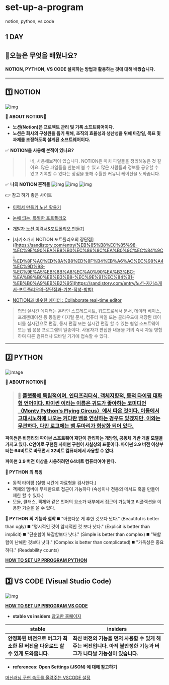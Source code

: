 # set-up-a-program
notion, python, vs code
## 1 DAY 

## 📂오늘은 무엇을 배웠나요?
#### NOTION, PYTHON, VS CODE 설치하는 방법과 활용하는 것에 대해 배웠습니다. 

----

## 1️⃣ NOTION

![img](https://blog.kakaocdn.net/dn/bPCqJd/btrGunG8fC5/k9Emkejo6Ki715vSQR71Uk/img.png)

**🔻 ABOUT NOTION**🔻
- **노션(Notion)은 프로젝트 관리 및 기록 소프트웨어이다.**
- **노션은 회사의 구성원을 돕기 위해, 조직의 효율성과 생산성을 위해 마감일, 목표 및 과제를 조정하도록 설계된 소프트웨어이다.**

✅ **NOTION을 사용해 본적이 있나요?**
>> 네, 사용해보적이 있습니다. NOTION은 마치 파일들을 정리해놓은 것 같아요. 많은 파일들을 한눈에 볼 수 있고 많은 사람들과 정보를 공유할 수 있고 기록할 수 있다는 장점을 통해 수월한 커뮤니 케이션을 도와줍니다. 

✅ **나의 NOTION 흔적들**
![img](https://blog.kakaocdn.net/dn/dlLJVb/btrGtOLYjlU/0kqTdV3Oq8DJplqHk3Kbw1/img.png)
![img](https://blog.kakaocdn.net/dn/bYnelo/btrGqJ5ZULe/ftUoEQlVpwrLluG9D5nlJ1/img.png)
![img](https://blog.kakaocdn.net/dn/Ahd9N/btrGuStmJbT/pw4NHKL8uNZHqUd8y1etkK/img.png)


👉 참고 하기 좋은 사이트 

- [이력서 만들기 노션 활용기](**https://afternoon2.tistory.com/29**)
- [눈에 띄는, 특별한 포트폴리오](**https://community.linkareer.com/honeytips/439006**)
- [개발자 노션 이력서&포트폴리오 만들기](https://programmer-eun.tistory.com/133)
- [자기소개서 NOTION 포트폴리오의 장단점]([https://sandistory.com/entry/%EB%85%B8%EC%85%98-%EC%9E%90%EA%B8%B0%EC%86%8C%EA%B0%9C%EC%84%9C-%ED%8F%AC%ED%8A%B8%ED%8F%B4%EB%A6%AC%EC%98%A4%EC%9D%98-%EC%9E%A5%EB%8B%A8%EC%A0%90%EA%B3%BC-%EA%B8%B0%EB%B3%B8-%EC%9E%91%EC%84%B1-%EB%B0%A9%EB%B2%95](https://sandistory.com/entry/노션-자기소개서-포트폴리오의-장단점과-기본-작성-방법)

- [NOTION과 비슷한 에디터 : Collaborate real-time editor](**https://ckeditor.com/collaboration/real-time-collaborative-editing/)

> 협업 실시간 에디터는 온라인 스프레드시트, 워드프로세서 문서, 데이터 베이스, 프레젠테이션 등 동일한 디지털 문서, 컴퓨터 파일 또는 클라우드에 저장된 데이터를 실시간으로 편집, 동시 편집 또는 실시간 편집 할 수 있는 협업 소프트웨어 또는 웹 응용 프로그램의 일종이다. 사용자가 편집한 내용을 거의 즉시 자동 병합하여 다른 컴퓨터나 모바일 기기에 접속할 수 있다.


---

## 2️⃣ PYTHON

![image](https://user-images.githubusercontent.com/99783474/177503510-67953c0b-ca3e-4aa7-8e59-d2dd041d4c46.png)

**🔻 ABOUT NOTION**🔻
> ### **🐲** [플랫폼에 독립적이며, 인터프리터식, 객체지향적, 동적 타이핑 대화형 언어이다. 파이썬 이라는 이름은 귀도가 좋아하는 코미디언〈Monty Python's Flying Circus〉에서 따온 것이다. 이름에서 고대시노하에 나오는 커다란 뱀을 연상하는 경우도 있겠지만, 이와는 무관하다. 다만 로고에는 뱀 두마리가 형상화 되어 있다.](https://ko.wikipedia.org/wiki/%ED%94%BC%ED%86%A4)

**파이썬은 비영리의 파이썬 소프트웨어 재단이 관리하는 개방형, 공동체 기반 개발 모델을 가지고 있다. C언어로 구현된 사이썬 구현이 사실상의 표준이다. 파이썬 3.9 버전 이상부터는 64비트로 바뀌면서 32비트 컴퓨터에서 사용할 수 없다.** 

**파이썬 3.9 버전 이상을 사용하려면 64비트 컴퓨터여야 한다.** 

**📑 PYTHON 의 특징**
*  동적 타이핑 (실행 시간에 자료형을 검사한다.)
*  객체의 멤버에 무제한으로 접근이 가능하다 (속성이나 전용의 메서드 훅을 만들어 제한 할 수 있다.)
*  모듈, 클래스, 객체와 같은 언어의 요소가 내부에서 접근이 가능하고 리플렉션을 이용한 기술을 쓸 수 있다.

**📑 PYTHON 의 기능과 철학**
◼️ "아름다운 게 추한 것보다 낫다." (Beautiful is better than ugly)
◼️ "명시적인 것이 암시적인 것 보다 낫다." (Explicit is better than implicit)
◼️ "단순함이 복잡함보다 낫다." (Simple is better than complex)
◼️ "복합함이 난해한 것보다 낫다." (Complex is better than complicated)
◼️ "가독성은 중요하다." (Readability counts)

**[HOW TO SET UP PRROGRAM PYTHON](https://areuready.tistory.com/entry/PYTHON-%EC%84%A4%EC%B9%98%EB%A5%BC-%ED%95%B4%EB%B3%B4%EC%9E%90?category=1073550)**

---

## 3️⃣ VS CODE (Visual Studio Code)
![img](https://blog.kakaocdn.net/dn/mpnzL/btrGtf4e6rn/oQmOdqtmeNK14jlhIrpYD1/img.png)

**[HOW TO SET UP PRROGRAM VS CODE](https://areuready.tistory.com/entry/VS-CODEVisual-Studio-Code%EB%A5%BC-%EC%84%A4%EC%B9%98%ED%95%B4%EB%B3%B4%EC%9E%90)**

- **stable vs insiders**  [참고한 홈페이지](https://gocoder.tistory.com/2159)

| stable                                                       | insiders                                                     |
| ------------------------------------------------------------ | ------------------------------------------------------------ |
| **안정화된 버전으로 버그가 최소한 된 버전을 다운로드 할 수 있게 도와줍니다.** | **최신 버전의 기능을 먼저 사용할 수 있게 해주는 버전입니다. 아직 불안정한 기능과 버그가 나타날 가능성이 있습니다.** |

* **references: Open Settings (JSON) 에 대해 참고하기**

[머신러닝 구현 속도를 올려주는 VSCODE 설정](https://engineer-mole.tistory.com/281)

